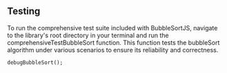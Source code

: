 ## Testing

To run the comprehensive test suite included with BubbleSortJS, navigate to the library's root directory in your terminal and run the comprehensiveTestBubbleSort function. This function tests the bubbleSort algorithm under various scenarios to ensure its reliability and correctness.

```
debugBubbleSort();
```
